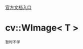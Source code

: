 [官方文档入口](https://docs.opencv.org/3.4.2/dc/d0d/classcv_1_1WImage.html)
# cv::WImage< T >
```
暂时不学
```
